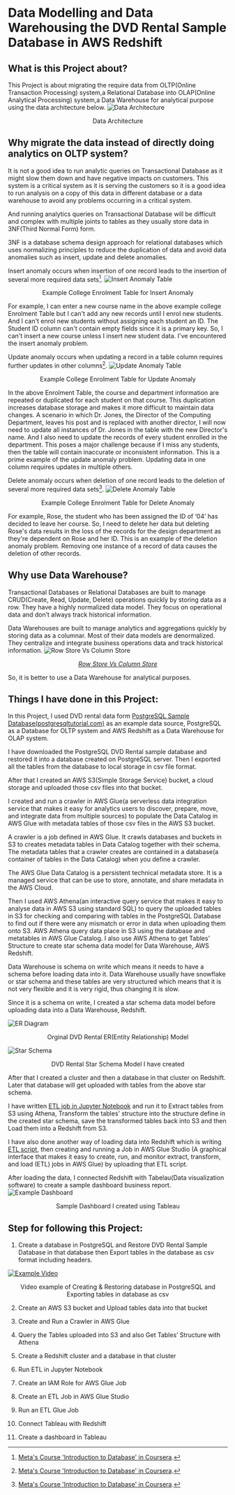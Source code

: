 # Data Modelling and Data Warehousing the DVD Rental Sample Database in AWS Redshift
## What is this Project about?
This Project is about migrating the require data from OLTP(Online Transaction Processing) system,a Relational Database into OLAP(Online Analytical Processing) system,a Data Warehouse for analytical purpose using the data architecture below.
![Data Architecture](https://github.com/PhoneSettPaing/DVD_Rental/blob/b8e9287e20fd546f23e64e5e2284b3a27e3a3d60/images/Data_Architecture.PNG)
<p align='center'>Data Architecture</p>

## Why migrate the data instead of directly doing analytics on OLTP system?
It is not a good idea to run analytic queries on Transactional Database as it might slow them down and have negative impacts on customers. This system is a critical system as it is serving the customers so it is a good idea to run analysis on a copy of this data in different database or a data warehouse to avoid any problems occurring in a critical system.

And running analytics queries on Transactional Database will be difficult and complex with multiple joints to tables as they usually store data in 3NF(Third Normal Form) form.

3NF is a database schema design approach for relational databases which uses normalizing principles to reduce the duplication of data and avoid data anomalies such as insert, update and delete anomalies.

Insert anomaly occurs when insertion of one record leads to the insertion of several more required data sets[^1].
![Insert Anomaly Table](https://github.com/PhoneSettPaing/DVD_Rental/blob/3a926377db2ab83965c8cbfd232aca3362585fe9/images/Insert%20anomaly.PNG)
<p align='center'>Example College Enrolment Table for Insert Anomaly</p>

For example, I can enter a new course name in the above example college Enrolment Table but I can't add any new records until I enrol new students. And I can't enrol new students without assigning each student an ID. The Student ID column can't contain empty fields since it is a primary key. So, I can't insert a new course unless I insert new student data. I've encountered the insert anomaly problem.

Update anomaly occurs when updating a record in a table column requires further updates in other columns[^1].
![Update Anomaly Table](https://github.com/PhoneSettPaing/DVD_Rental/blob/87d26d871b383d9b79dae640d95f4198062ad6ba/images/Update%20anomaly.PNG)
<p align='center'>Example College Enrolment Table for Update Anomaly</p>

In the above Enrolment Table, the course and department information are repeated or duplicated for each student on that course. This duplication increases database storage and makes it more difficult to maintain data changes. A scenario in which Dr. Jones, the Director of the Computing Department, leaves his post and is replaced with another director, I will now need to update all instances of Dr. Jones in the table with the new Director's name. And I also need to update the records of every student enrolled in the department. This poses a major challenge because if I miss any students, then the table will contain inaccurate or inconsistent information. This is a prime example of the update anomaly problem. Updating data in one column requires updates in multiple others.

Delete anomaly occurs when deletion of one record leads to the deletion of several more required data sets[^1].
![Delete Anomaly Table](https://github.com/PhoneSettPaing/DVD_Rental/blob/87d26d871b383d9b79dae640d95f4198062ad6ba/images/Delete%20anomaly.PNG)
<p align='center'>Example College Enrolment Table for Delete Anomaly</p>

For example, Rose, the student who has been assigned the ID of ‘04’ has decided to leave her course. So, I need to delete her data but deleting Rose's data results in the loss of the records for the design department as they're dependent on Rose and her ID. This is an example of the deletion anomaly problem. Removing one instance of a record of data causes the deletion of other records.

## Why use Data Warehouse?
Transactional Databases or Relational Databases are built to manage CRUD(Create, Read, Update, Delete) operations quickly by storing data as a row. They have a highly normalized data model. They focus on operational data and don’t always track historical information.

Data Warehouses are built to manage analytics and aggregations quickly by storing data as a columnar. Most of their data models are denormalized. They centralize and integrate business operations data and track historical information.
![Row Store Vs Column Store](https://github.com/PhoneSettPaing/DVD_Rental/blob/ddd0d6078022e7fcd6bf64f31eb5f9d049b1169f/images/Row_vs_Column_Store.png)
<p align='center'><cite><a href="http://www.hanaexam.com/p/row-store-vs-column-store.html">Row Store Vs Column Store</a></cite></p>
So, it is better to use a Data Warehouse for analytical purposes.

## Things I have done in this Project:
In this Project, I used DVD rental data form [PostgreSQL Sample Database(postgresqltutorial.com)](https://www.postgresqltutorial.com/postgresql-getting-started/postgresql-sample-database/) as an example data source, PostgreSQL as a Database for OLTP system and AWS Redshift as a Data Warehouse for OLAP system.

I have downloaded the PostgreSQL DVD Rental sample database and restored it into a database created on PostgreSQL server. Then I exported all the tables from the database to local storage in csv file format.

After that I created an AWS S3(Simple Storage Service) bucket, a cloud storage and uploaded those csv files into that bucket.

I created and run a crawler in AWS Glue(a serverless data integration service that makes it easy for analytics users to discover, prepare, move, and integrate data from multiple sources) to populate the Data Catalog in AWS Glue with metadata tables of those csv files in the AWS S3 bucket.

A crawler is a job defined in AWS Glue. It crawls databases and buckets in S3 to creates metadata tables in Data Catalog together with their schema. The metadata tables that a crawler creates are contained in a database(a container of tables in the Data Catalog) when you define a crawler.

The AWS Glue Data Catalog is a persistent technical metadata store. It is a managed service that can be use to store, annotate, and share metadata in the AWS Cloud.

Then I used AWS Athena(an interactive query service that makes it easy to analyse data in AWS S3 using standard SQL) to query the uploaded tables in S3 for checking and comparing with tables in the PostgreSQL Database to find out if there were any mismatch or error in data when uploading them onto S3. AWS Athena query data place in S3 using the database and metatables in AWS Glue Catalog. I also use AWS Athena to get Tables’ Structure to create star schema data model for Data Warehouse, AWS Redshift.

Data Warehouse is schema on write which means it needs to have a schema before loading data into it. Data Warehouse usually have snowflake or star schema and these tables are very structured which means that it is not very flexible and it is very rigid, thus changing it is slow.

Since it is a schema on write, I created a star schema data model before uploading data into a Data Warehouse, Redshift.

![ER Diagram](https://github.com/PhoneSettPaing/DVD_Rental/blob/1def632018be3434417b30349ecf62fa79d5afaf/images/dvdrental_ER_diagram.PNG)
<p align='center'>Orginal DVD Rental ER(Entity Relationship) Model</p>

![Star Schema](https://github.com/PhoneSettPaing/DVD_Rental/blob/1def632018be3434417b30349ecf62fa79d5afaf/images/dvdrental_star_schema.PNG)
<p align='center'>DVD Rental Star Schema Model I have created</p>

After that I created a cluster and then a database in that cluster on Redshift. Later that database will get uploaded with tables from the above star schema.

I have written [ETL job in Jupyter Notebook](https://github.com/PhoneSettPaing/DVD_Rental/blob/1def632018be3434417b30349ecf62fa79d5afaf/ETL.ipynb) and run it to Extract tables from S3 using Athena, Transform the tables’ structure into the structure define in the created star schema, save the transformed tables back into S3 and then Load them into a Redshift from S3.

I have also done another way of loading data into Redshift which is writing [ETL script](https://github.com/PhoneSettPaing/DVD_Rental/blob/1def632018be3434417b30349ecf62fa79d5afaf/ETL-Glue-Job.py), then creating and running a Job in AWS Glue Studio (A graphical interface that makes it easy to create, run, and monitor extract, transform, and load (ETL) jobs in AWS Glue) by uploading that ETL script.

After loading the data, I connected Redshift with Tabelau(Data visualization software) to create a sample dashboard business report.
![Example Dashboard](https://github.com/PhoneSettPaing/DVD_Rental/blob/1def632018be3434417b30349ecf62fa79d5afaf/images/DVD_Rental_Dashboard.PNG)
<p align='center'>Sample Dashboard I created using Tableau</p>

## Step for following this Project:
1.	Create a database in PostgreSQL and Restore DVD Rental Sample Database in that database then Export tables in the database as csv format including headers.

[![Example Video](http://img.youtube.com/vi/oQnMNqjHm34/0.jpg)](http://www.youtube.com/watch?feature=player_embedded&v=oQnMNqjHm34)
<p align='center'>Video example of Creating & Restoring database in PostgreSQL and Exporting tables in database as csv</p> 

2.	Create an AWS S3 bucket and Upload tables data into that bucket

3.	Create and Run a Crawler in AWS Glue

4.	Query the Tables uploaded into S3 and also Get Tables’ Structure with Athena

5.	Create a Redshift cluster and a database in that cluster

6.	Run ETL in Jupyter Notebook

7.	Create an IAM Role for AWS Glue Job

8.	Create an ETL Job in AWS Glue Studio

9.	Run an ETL Glue Job

10.	Connect Tableau with Redshift

11.	Create a dashboard in Tableau 


[^1]: [Meta's Course 'Introduction to Database' in Coursera](https://www.coursera.org/learn/introduction-to-databases/lecture/ToTaE/what-is-database-normalization).
